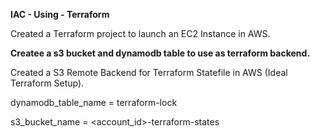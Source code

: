 **IAC - Using - Terraform**

Created a Terraform project to launch an EC2 Instance in AWS.


**Createe a s3 bucket and dynamodb table to use as terraform backend.**

Created a S3 Remote Backend for Terraform Statefile in AWS (Ideal Terraform Setup).

dynamodb_table_name = terraform-lock

s3_bucket_name = <account_id>-terraform-states
